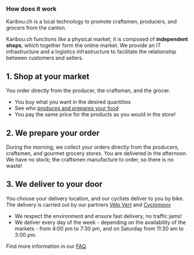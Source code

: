 ### How does it work
Karibou.ch is a local technology to promote craftsmen, producers, and grocers from the canton.

Karibou.ch functions like a physical market; it is composed of **independent shops**, which together form the online market. We provide an IT infrastructure and a logistics infrastructure to facilitate the relationship between customers and sellers.

## 1. Shop at your market
You order directly from the producer, the craftsman, and the grocer.
* You buy what you want in the desired quantities
* See who [produces and prepares your food](https://karibou.ch/store/artamis/home/shops)
* You pay the same price for the products as you would in the store!

## 2. We prepare your order
During the morning, we collect your orders directly from the producers, craftsmen, and gourmet grocery stores. You are delivered in the afternoon. We have no stock; the craftsmen manufacture to order, so there is no waste!

## 3. We deliver to your door
You choose your delivery location, and our cyclists deliver to you by bike. The delivery is carried out by our partners [Vélo Vert](http://www.velovert.ch/) and [Cyclomoov](https://cyclomoov.ch/index.html)
* We respect the environment and ensure fast delivery, no traffic jams!
* We deliver every day of the week - depending on the availability of the markets - from 4:00 pm to 7:30 pm, and on Saturday from 11:30 am to 3:00 pm.

Find more information in our [FAQ](https://karibou.ch/store/artamis/content/faq-clients).
